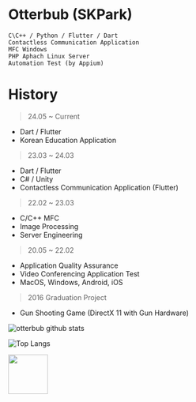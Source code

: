 # Otterbub (SKPark)
```
C\C++ / Python / Flutter / Dart
Contactless Communication Application
MFC Windows
PHP Aphach Linux Server
Automation Test (by Appium)
```

# History
> 24.05 ~ Current
- Dart / Flutter
- Korean Education Application

> 23.03 ~ 24.03
- Dart / Flutter
- C# / Unity
- Contactless Communication Application (Flutter)

> 22.02 ~ 23.03
- C/C++ MFC
- Image Processing
- Server Engineering

> 20.05 ~ 22.02
- Application Quality Assurance
- Video Conferencing Application Test
- MacOS, Windows, Android, iOS

> 2016 Graduation Project
- Gun Shooting Game (DirectX 11 with Gun Hardware)

![otterbub github stats](https://github-readme-stats.vercel.app/api?username=otterbub&show_icons=true)

![Top Langs](https://github-readme-stats.vercel.app/api/top-langs/?username=otterbub&layout=compact)

<a href="https://paypal.me/otterbub/"><img src="https://github.com/andreostrovsky/donate-with-paypal/blob/master/blue.svg" height="80"></a>  
